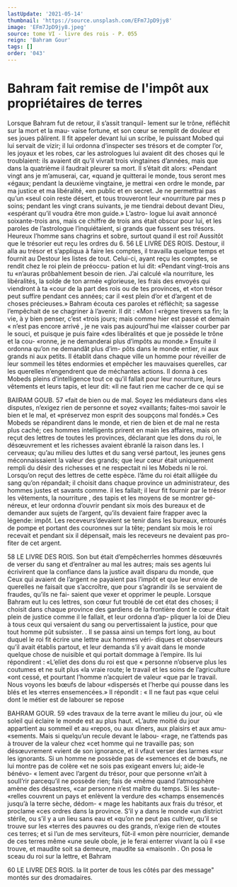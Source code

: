 ```yaml
---
lastUpdate: '2021-05-14'
thumbnail: 'https://source.unsplash.com/EFm7JpD9jy8'
image: 'EFm7JpD9jy8.jpeg'
source: tome VI - livre des rois - P. 055
reign: 'Bahram Gour'
tags: []
order: '043'
---
```


# Bahram fait remise de l'impôt aux propriétaires de terres

Lorsque Bahram fut de retour, il s’assit tranquil-
lement sur le trône, réfléchit sur la mort et la mau-
vaise fortune, et son cœur se remplit de douleur et
ses joues pâlirent. Il fit appeler devant lui un scribe,
le puissant Mobed qui lui servait de vizir; il lui ordonna d’inspecter ses trésors et de compter l’or,
les joyaux et les robes, car les astrologues lui avaient
dit des choses qui le troublaient: ils avaient dit qu’il vivrait trois vingtaines d’années, mais que dans
la quatrième il faudrait pleurer sa mort. Il s’était
dit alors: «Pendant vingt ans je m’amuserai, car,
«quand je quitterai le monde, tous seront mes «égaux; pendant la deuxième vingtaine, je mettrai
«en ordre le monde, par ma justice et ma libéralité,
«en public et en secret. Je ne permettrai pas qu’un «seul coin reste désert, et tous trouveront leur «nourriture par mes p soins; pendant les vingt crans suivants, je me tiendrai debout devant Dieu, «espérant qu’il voudra être mon guide.» L’astro-
logue lui avait annoncé soixante-trois ans, mais ce chiffre de trois ans était obscur pour lui, et les paroles de l’astrologue l’inquiétaient, si grands que fussent ses trésors. Heureux l’homme sans chagrins
et sobre, surtout quand il est roi!
Aussitôt que le trésorier eut reçu les ordres du 6.
56 LE LIVRE DES ROIS. Destour, il alla au trésor et s’appliqua à faire les
comptes, il travailla quelque temps et fournit au
Destour les listes de tout. Celui-ci, ayant reçu les
comptes, se rendit chez le roi plein de préoccu-
pation et lui dit: «Pendant vingt-trois ans tu «n’auras prôbahlement besoin de rien. J’ai calculé
«la nourriture, les libéralités, la solde de ton armée «glorieuse, les frais des envoyés qui viendront à ta
«cour de la part des rois ou de tes provinces, et «ton trésor peut suffire pendant ces années; car il
«est plein d’or et d’argent et de choses précieuses.»
Bahram écouta ces paroles et réfléchit; sa sagesse
l’empêchait de se chagriner à l’avenir. Il dit : «Mon
l «règne tirevers sa fin; la vie, à y bien penser, c’est
«trois jours; mais comme hier est passé et demain « n’est pas encore arrivé , je ne vais pas aujourd’hui me
«laisser courber par le souci, et puisque je puis faire «des libéralités et que je possède le trône et la cou- «ronne, je ne demanderai plus d’impôts au monde.»
Ensuite il ordonna qu’on ne demandât plus d’im-
pôts dans le monde entier, ni aux grands ni aux petits. Il établit dans chaque ville un homme pour réveiller de leur sommeil les têtes endormies et empêcher les mauvaises querelles, car les querelles n’engendrent que de méchantes actions. Il donna à
ces Mobeds pleins d’intelligence tout ce qu’il fallait
pour leur nourriture, leurs vêtements et leurs tapis, et leur dit: «Il ne faut rien me cacher de ce qui se

BAllRAM GOUB. 57 «fait de bien ou de mal. Soyez les médiateurs dans
«les disputes, n’exigez rien de personne et soyez «vaillants; faites-moi savoir le bien et le mal, et «préservez mon esprit des soupçons mal fondés.»
Ces Mobeds se répandirent dans le monde, et rien de bien et de mal ne resta plus caché; ces hommes intelligents prirent en main les affaires, mais on reçut des lettres de toutes les provinces,
déclarant que les dons du roi, le désœuvrement et
les richesses avaient ébranlé la raison dans les. I cerveaux; qu’au milieu des luttes et du sang versé
partout, les jeunes gens méconnaissaient la valeur des grands; que leur cœur était uniquement rempli du désir des richesses et ne respectait ni les Mobeds ni le roi. Lorsqu’on reçut des lettres de cette espèce. l’âme du roi était alliigée du sang qu’on répandait;
il choisit dans chaque province un administrateur, des hommes justes et savants comme. il les fallait; il leur fit fournir par le trésor les vêtements, la nourriture , des tapis et les moyens de se montrer gé- néreux, et leur ordonna d’ouvrir pendant six mois
des bureaux et de demander aux sujets de l’argent, qu’ils devaient faire frapper avec la légende: impôt.
Les receveurs’devaient se tenir dans les bureaux, entourés de pompe et portant des couronnes sur la tête; pendant six mois le roi recevait et pendant six il dépensait, mais les receveurs ne devaient pas pro- fiter de cet argent.

58 LE LIVRE DES ROIS. Son but était d’empêcherrles hommes désœuvrés
de verser du sang et d’entraîner au mal les autres;
mais ses agents lui écrivirent que la confiance dans
la justice avait disparu du monde, que Ceux qui avaient de l’argent ne payaient pas l’impôt et que leur
envie de querelles ne faisait que s’accroître, que pour
s’agrandir ils se servaient de fraudes, qu’ils ne fai-
saient que vexer et opprimer le peuple. Lorsque Bahram eut lu ces lettres, son cœur fut troublé de
cet état des choses; il choisit dans chaque province des gardiens de la frontière dont le cœur était plein
de justice comme il le fallait, et leur ordonna d’ap- pliquer la loi de Dieu à tous ceux qui versaient du sang ou pervertissaient la justice, pour que tout
homme pût subsister. .
Il se passa ainsi un temps fort long, au bout
duquel le roi fit écrire une lettre aux hommes véri- diques et observateurs qu’il avait établis partout, et leur demanda s’il y avait dans le monde quelque chose de nuisible et qui portait dommage à l’empire. Ils lui répondirent : «L’elïet des dons du roi est que
« personne n’observe plus les coutumes et ne suit plus «la vraie route; le travail et les soins de l’agriculture «ont cessé, et pourtant l’homme n’acquiert de valeur
«que par le travail. Nous voyons les bœufs de labour «dispersés et l’herbe qui pousse dans les blés et les
«terres ensemencées.» Il répondit : « Il ne faut pas «que celui dont le métier est de labourer se repose

BAHRAM GOUR. 59 «des travaux de la terre avant le milieu du jour, où
«le soleil qui éclaire le monde est au plus haut. «L’autre moitié du jour appartient au sommeil et au
«repos, ou aux dîners, aux plaisirs et aux amu- «sements. Mais si quelqu’un recule devant le labou- «rage, ne t’attends pas à trouver de la valeur chez
«cet homme qui ne travaille pas; son désœuvrement «vient de son ignorance, et il vfaut verser des larmes «sur les ignorants. Si un homme ne possède pas de «semences et de bœufs, ne lui montre pas de colère «et ne sois pas exigeant envers lui; aide-le bénévo-
« lement avec l’argent du trésor, pour que personne
«n’ait à souII’rir parcequ’il ne possède rien; fais de
«même quand l’atmosphère amène des désastres,
«car personne n’est maître du temps. Si les saute-
«relles couvrent un pays et enlèvent la verdure des «champs ensemencés jusqu’à la terre sèche, dédom-
« mage les habitants aux frais du trésor, et proclame «ces ordres dans la province. S’il y a dans le monde «un district stérile, ou s’il y a un lieu sans eau et «qu’on ne peut pas cultiver, qu’il se trouve sur les «terres des pauvres ou des grands, n’exige rien de «toutes ces terres; et si l’un de mes serviteurs, fût-il «mon père nourricier, demande de ces terres même «une seule obole, je le ferai enterrer vivant la où il «se trouve, et maudite soit sa demeure, maudite sa «maisonln .
On posa le sceau du roi sur la lettre, et Bahram

60 LE LIVRE DES ROIS.
la lit porter de tous les côtés par des message" montés
sur des dromadaires.
